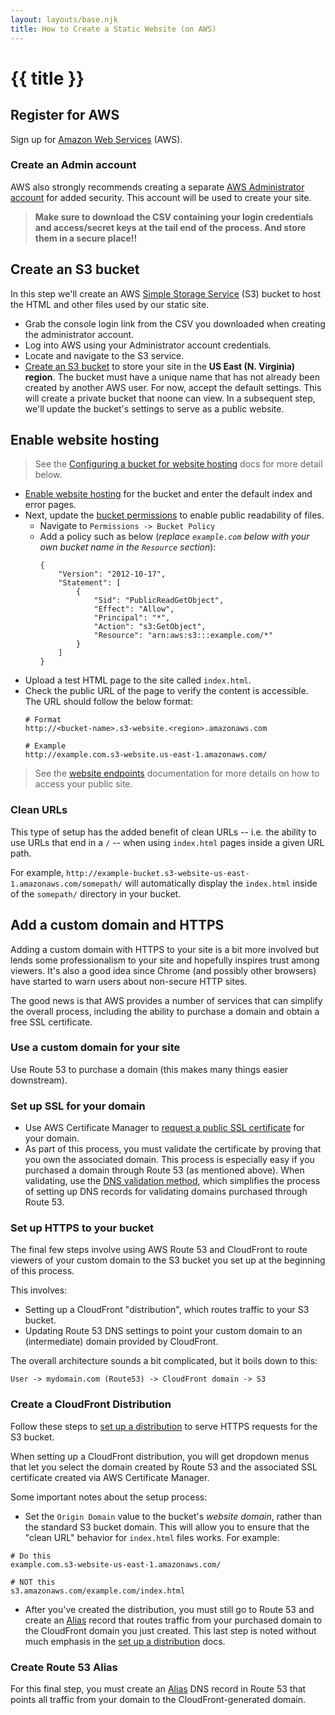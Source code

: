 ```yaml
---
layout: layouts/base.njk
title: How to Create a Static Website (on AWS)
---
```

# {{ title }}

## Register for AWS

Sign up for [Amazon Web Services][] (AWS).

### Create an Admin account

AWS also strongly recommends creating a separate [AWS Administrator account][] for added security. This account will be used to create your site.

>  **Make sure to download the CSV containing your login credentials and access/secret keys at the tail end of the process. And store them in a secure place!!**

## Create an S3 bucket

In this step we'll create an AWS [Simple Storage Service][] (S3) bucket to host the HTML and other files used by our static site.

* Grab the console login link from the CSV you downloaded when creating the administrator account.
* Log into AWS using your Administrator account credentials.
* Locate and navigate to the S3 service.
* [Create an S3 bucket][] to store your site in the **US East (N. Virginia) region**. The bucket must have a unique name that has not already been created by another AWS user. For now, accept the default settings. This will create a private bucket that noone can view. In a subsequent step, we'll update the bucket's settings to serve as a public website.

## Enable website hosting

> See the [Configuring a bucket for website hosting](https://docs.aws.amazon.com/AmazonS3/latest/dev/HowDoIWebsiteConfiguration.html) docs for more detail below.

* [Enable website hosting][] for the bucket and enter the default index and error pages.
* Next, update the [bucket permissions](https://docs.aws.amazon.com/AmazonS3/latest/dev/WebsiteAccessPermissionsReqd.html) to enable public readability of files.
  * Navigate to `Permissions -> Bucket Policy`
  * Add a policy such as below (*replace `example.com` below with your own bucket name in the `Resource` section*):
    ```
    {
        "Version": "2012-10-17",
        "Statement": [
            {
                "Sid": "PublicReadGetObject",
                "Effect": "Allow",
                "Principal": "*",
                "Action": "s3:GetObject",
                "Resource": "arn:aws:s3:::example.com/*"
            }
        ]
    }   

    ```
* Upload a test HTML page to the site called `index.html`.
* Check the public URL of the page to verify the content is accessible. The URL should follow the below format:
    ```
    # Format
    http://<bucket-name>.s3-website.<region>.amazonaws.com
    
    # Example
    http://example.com.s3-website.us-east-1.amazonaws.com/
    ```
> See the [website endpoints][] documentation for more details on how to access your public site.

### Clean URLs

This type of setup has the added benefit of clean URLs -- i.e. the ability to use URLs
that end in a `/` -- when using `index.html` pages inside a given URL path. 

For example, `http://example-bucket.s3-website-us-east-1.amazonaws.com/somepath/` will automatically display the `index.html` inside of the `somepath/` directory in your bucket.

[website endpoints]: https://docs.aws.amazon.com/AmazonS3/latest/dev/WebsiteEndpoints.html

## Add a custom domain and HTTPS

Adding a custom domain with HTTPS to your site is a bit more involved but lends some professionalism to your site and hopefully inspires trust among viewers. It's also a good idea since Chrome (and possibly other browsers) have started to warn users about non-secure HTTP sites.

The good news is that AWS provides a number of services that can simplify the overall
process, including the ability to purchase a domain and obtain a free SSL certificate.

### Use a custom domain for your site

Use Route 53 to purchase a domain (this makes many things easier downstream).

### Set up SSL for your domain

* Use AWS Certificate Manager to [request a public SSL certificate](https://docs.aws.amazon.com/acm/latest/userguide/gs-acm-request-public.html) for your domain.
* As part of this process, you must validate the certificate by proving that you own the associated domain. This process is especially easy if you purchased a domain through Route 53 (as mentioned above). When validating, use the [DNS validation method](https://docs.aws.amazon.com/acm/latest/userguide/gs-acm-validate-dns.html),
which simplifies the process of setting up DNS records for validating domains purchased through Route 53.

### Set up HTTPS to your bucket

The final few steps involve using AWS Route 53 and CloudFront to route viewers of your custom domain to the S3 bucket you set up at the beginning of this process.

This involves:

* Setting up a CloudFront "distribution", which routes traffic to your S3 bucket.
* Updating Route 53 DNS settings to point your custom domain to an (intermediate) domain provided by CloudFront.

The overall architecture sounds a bit complicated, but it boils down to this:

```
User -> mydomain.com (Route53) -> CloudFront domain -> S3
```

### Create a CloudFront Distribution

Follow these steps to [set up a distribution][] to serve HTTPS requests for the S3 bucket.

When setting up a CloudFront distribution, you will get dropdown menus that let you  select the domain created by Route 53 and the associated SSL certificate created via AWS Certificate Manager. 

Some important notes about the setup process:

* Set the `Origin Domain` value to the bucket's *website domain*, rather than the standard S3 bucket domain. This will allow you to ensure that the "clean URL" behavior for `index.html` files works. For example:
 ```
 # Do this
 example.com.s3-website-us-east-1.amazonaws.com/

 # NOT this
 s3.amazonaws.com/example.com/index.html
 ```
* After you've created the distribution, you must still go to Route 53 and create an [Alias][] record that routes traffic from your purchased domain to the CloudFront domain you just created. This last step is noted without much emphasis 
in the [set up a distribution][] docs.

### Create Route 53 Alias

For this final step, you must create an [Alias][] DNS record in Route 53 that points
all traffic from your domain to the CloudFront-generated domain.


[Alias]: https://docs.aws.amazon.com/Route53/latest/DeveloperGuide/resource-record-sets-values-alias.html
[Amazon Web Services]: https://aws.amazon.com/
[AWS Administrator account]: https://docs.aws.amazon.com/AmazonCloudFront/latest/DeveloperGuide/setting-up-cloudfront.html
[Create an S3 bucket]: https://docs.aws.amazon.com/AmazonS3/latest/user-guide/create-bucket.html
[Enable website hosting]: https://docs.aws.amazon.com/AmazonS3/latest/dev/EnableWebsiteHosting.html
[Simple Storage Service]: https://aws.amazon.com/s3/
[set up a distribution]: https://aws.amazon.com/premiumsupport/knowledge-center/cloudfront-https-requests-s3/#
